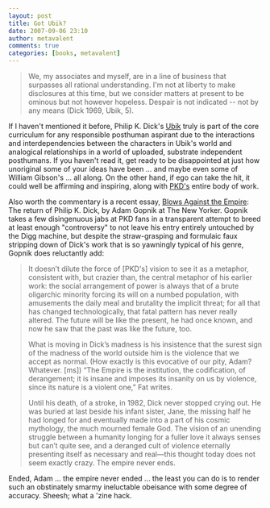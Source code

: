 ```yaml
---
layout: post
title: Got Ubik?
date: 2007-09-06 23:10
author: metavalent
comments: true
categories: [books, metavalent]
---
```

<blockquote>We, my associates and myself, are in a line of business that surpasses all rational understanding. I'm not at liberty to make disclosures at this time, but we consider matters at present to be ominous but not however hopeless. Despair is not indicated -- not by any means (Dick 1969, Ubik, 5).</blockquote>If I haven't mentioned it before, Philip K. Dick's <a href="https://search.barnesandnoble.com/booksearch/isbninquiry.asp?ISBN=0679736646&amp;pdf=y">Ubik</a> truly is part of the core curriculum for any responsible posthuman aspirant due to the interactions and interdependencies between the characters in Ubik's world and analogical relationships in a world of uploaded, substrate independent posthumans. If you haven't read it, get ready to be disappointed at just how unoriginal some of your ideas have been ... and maybe even some of William Gibson's ... all along. On the other hand, if ego can take the hit, it could well be affirming and inspiring, along with <a href="https://philipkdick.com/">PKD's</a> entire body of work.

Also worth the commentary is a recent essay, <a href="https://www.newyorker.com/arts/critics/books/2007/08/20/070820crbo_books_gopnik">Blows Against the Empire</a>: The return of Philip K. Dick, by Adam Gopnik at The New Yorker. Gopnik takes a few disingenuous jabs at PKD fans in a transparent attempt to breed at least enough "controversy" to not leave his entry entirely untouched by the Digg machine, but despite the straw-grasping and formulaic faux stripping down of Dick's work that is so yawningly typical of his genre, Gopnik does reluctantly add:<blockquote>It doesn’t dilute the force of [PKD's] vision to see it as a metaphor, consistent with, but crazier than, the central metaphor of his earlier work: the social arrangement of power is always that of a brute oligarchic minority forcing its will on a numbed population, with amusements the daily meal and brutality the implicit threat; for all that has changed technologically, that fatal pattern has never really altered. The future will be like the present, he had once known, and now he saw that the past was like the future, too.

What is moving in Dick’s madness is his insistence that the surest sign of the madness of the world outside him is the violence that we accept as normal. (How exactly is this evocative of our pity, Adam? Whatever. [ms]) “The Empire is the institution, the codification, of derangement; it is insane and imposes its insanity on us by violence, since its nature is a violent one,” Fat writes. 

Until his death, of a stroke, in 1982, Dick never stopped crying out. He was buried at last beside his infant sister, Jane, the missing half he had longed for and eventually made into a part of his cosmic mythology, the much mourned female God. The vision of an unending struggle between a humanity longing for a fuller love it always senses but can’t quite see, and a deranged cult of violence eternally presenting itself as necessary and real—this thought today does not seem exactly crazy. The empire never ends.</blockquote>

Ended, Adam ... the empire never ended ... the least you can do is to render such an obstinately smarmy ineluctable obeisance with some degree of accuracy. Sheesh; what a 'zine hack.

